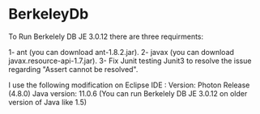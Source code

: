 # BerkeleyDb


To Run Berkelely DB JE 3.0.12 there are three requirments: 

 1- ant (you can download ant-1.8.2.jar).
 2- javax (you can download javax.resource-api-1.7.jar).
 3- Fix Junit testing Junit3 to resolve the issue regarding "Assert cannot be resolved".

I use the following modification on Eclipse IDE :
Version: Photon Release (4.8.0)
Java version: 11.0.6 (You can run Berkelely DB JE 3.0.12 on older version of Java like 1.5)
